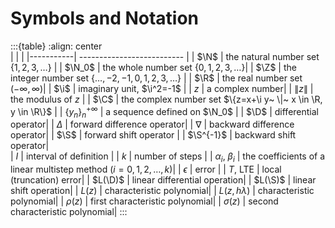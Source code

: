 # Symbols and Notation




:::{table} 
:align: center  
|     |   |
|-----------| -------------------------- |
| $\N$      | the natural number set $\{1, 2, 3, \ldots\}$ |
| $\N_0$    | the whole number set $\{0, 1, 2, 3, \ldots\}$|
| $\Z$      | the integer number set $\{\ldots, -2, -1, 0, 1, 2, 3, \ldots\}$ |
| $\R$      | the real number set $(-\infty, \infty)$|
| $\i$      | imaginary unit, $\i^2=-1$ |
| $z$      | a complex number|
| $\|z\|$   | the modulus of $z$ |
| $\C$      | the complex number set $\{z=x+\i y~ \|~ x \in \R, y \in \R\}$ |
| $\{y_n\}_n^{+\infty}$ | a sequence defined on $\N_0$ |
| $\D$      | differential operator|
| $\Delta$  | forward difference operator|
| $\nabla$  | backward difference operator|
| $\S$      | forward shift operator |
| $\S^{-1}$ | backward shift operator|   
| $I$       | interval of definition |
| $k$       | number of steps |
| $\alpha_i$, $\beta_i$ | the coefficients of a linear multistep method ($i=0, 1, 2, \ldots, k$)|
| $\epsilon$ | error           |
| $T$, LTE    | local (truncation) error| 
| $L(\D)$   | linear differential operation|
| $L(\S)$   | linear shift operation|
| $L(z)$    | characteristic polynomial|
| $L(z, h\lambda)$    | characteristic polynomial|
| $\rho(z)$    | first characteristic polynomial|
| $\sigma(z)$    | second characteristic polynomial|
:::
